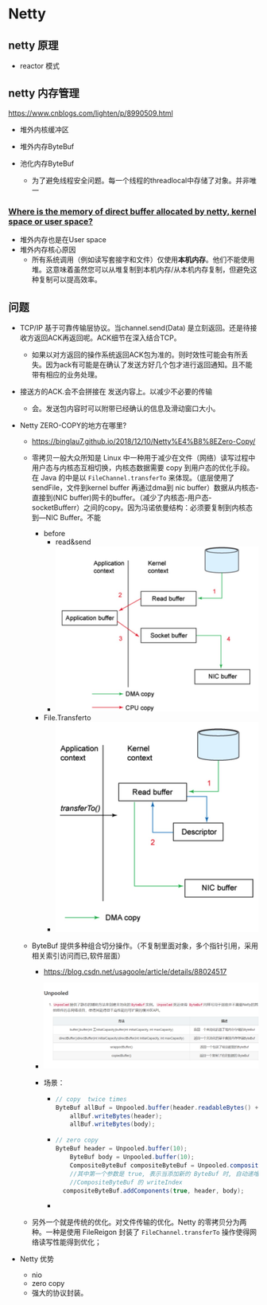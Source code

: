 # Netty 

## netty 原理

- reactor 模式

## netty 内存管理

https://www.cnblogs.com/lighten/p/8990509.html

- 堆外内核缓冲区

- 堆外内存ByteBuf
- 池化内存ByteBuf
  - 为了避免线程安全问题。每一个线程的threadlocal中存储了对象。并非唯一



### [Where is the memory of direct buffer allocated by netty, kernel space or user space?](https://stackoverflow.com/questions/49174987/where-is-the-memory-of-direct-buffer-allocated-by-netty-kernel-space-or-user-sp)

- 堆外内存也是在User space
- 堆外内存核心原因
  - 所有系统调用（例如读写套接字和文件）仅使用**本机内存**。他们不能使用堆。这意味着虽然您可以从堆复制到本机内存/从本机内存复制，但避免这种复制可以提高效率。



## 问题

- TCP/IP 基于可靠传输层协议。当channel.send(Data) 是立刻返回。还是待接收方返回ACK再返回呢。ACK细节在深入结合TCP。
  - 如果以对方返回的操作系统返回ACK包为准的。则时效性可能会有所丢失。因为ack有可能是在确认了发送方好几个包才进行返回通知。且不能带有相应的业务处理。
- 接送方的ACK.会不会拼接在 发送内容上。以减少不必要的传输
  - 会。发送包内容时可以附带已经确认的信息及滑动窗口大小。

- Netty ZERO-COPY的地方在哪里?
  - https://binglau7.github.io/2018/12/10/Netty%E4%B8%8EZero-Copy/

  - 零拷贝一般大众所知是 Linux 中一种用于减少在文件（网络）读写过程中用户态与内核态互相切换，内核态数据需要 copy 到用户态的优化手段。在 Java 的中是以 `FileChannel.transferTo` 来体现。（底层使用了sendFile，文件到kernel buffer 再通过dma到 nic buffer）数据从内核态-直接到(NIC buffer)网卡的buffer。（减少了内核态-用户态-socketBufferr）之间的copy。因为冯诺依曼结构：必须要复制到内核态到—NIC Buffer。不能

    - before
      - read&send
      - ![1](image/figure1.jpg)
    - File.Transferto
      - ![5](image/figure5.jpg)

  - ByteBuf 提供多种组合切分操作。（不复制里面对象，多个指针引用，采用相关索引访问而已,软件层面）

    - https://blog.csdn.net/usagoole/article/details/88024517

    - ![image-20210820104235675](image/image-20210820104235675.png)

    - 场景：

      - ```java
        // copy  twice times
        ByteBuf allBuf = Unpooled.buffer(header.readableBytes() + body.readableBytes());
            allBuf.writeBytes(header);
            allBuf.writeBytes(body);
        ```

      - ```java
        // zero copy
        ByteBuf header = Unpooled.buffer(10);
            ByteBuf body = Unpooled.buffer(10);
            CompositeByteBuf compositeByteBuf = Unpooled.compositeBuffer();
            //其中第一个参数是 true, 表示当添加新的 ByteBuf 时, 自动递增
            //CompositeByteBuf 的 writeIndex
          compositeByteBuf.addComponents(true, header, body);
        
        ```

      - 

  - 另外一个就是传统的优化。对文件传输的优化。Netty 的零拷贝分为两种。一种是使用 FileReigon 封装了 `FileChannel.transferTo` 操作使得网络读写性能得到优化；
- Netty 优势
  - nio
  - zero copy
  - 强大的协议封装。